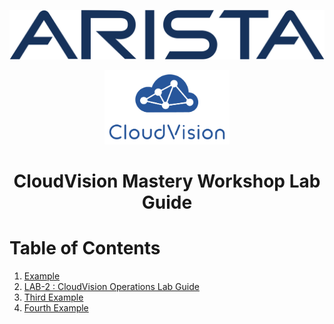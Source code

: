 <p align="center">
  <img img src="Images/Arista-Logo.png" width="800" />
</p>

<p align="center">
  <img img src="Images/cloudvision-logo.png" width="200" />
</p>

<!-- title only -->
<h1 align="center"> CloudVision Mastery Workshop Lab Guide </h1>

# Table of Contents
1. [Example](#example)
2. [LAB-2 : CloudVision Operations Lab Guide](https://github.com/arista-rockies/Workshops/blob/main/CloudVision/Lab-Guide/Lab-Guide-2.md)
3. [Third Example](#third-example)
4. [Fourth Example](#fourth-examplehttpwwwfourthexamplecom)



